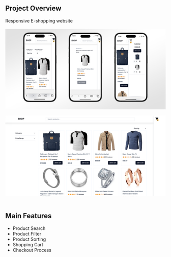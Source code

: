 
## **Project Overview**
Responsive E-shopping website <br/><br/>
![](shop-6.jpg)
<br/><br/>
![](shop-1.jpg)
<br/><br/>
## **Main Features**
* Product Search
* Product Filter
* Product Sorting
* Shopping Cart
* Checkout Process
